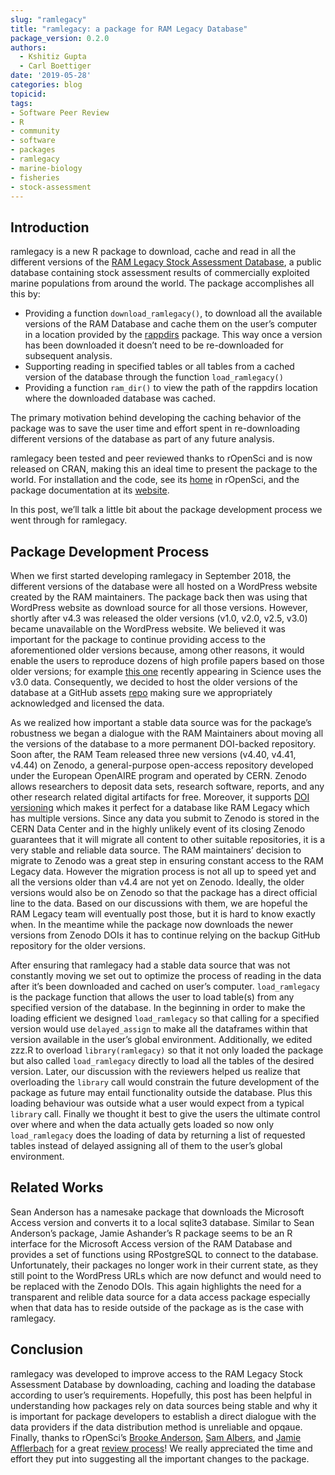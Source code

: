 ```yaml
---
slug: "ramlegacy"
title: "ramlegacy: a package for RAM Legacy Database"
package_version: 0.2.0
authors:
  - Kshitiz Gupta
  - Carl Boettiger
date: '2019-05-28'
categories: blog
topicid:
tags:
- Software Peer Review
- R
- community
- software
- packages
- ramlegacy
- marine-biology
- fisheries
- stock-assessment
---
```


## Introduction

ramlegacy is a new R package to download, cache and read in all the different versions of the  [RAM Legacy Stock Assessment Database](https://www.ramlegacy.org/), a public database containing stock assessment results of commercially exploited marine populations from around the world. The package accomplishes all this by:

* Providing a function `download_ramlegacy()`, to download all the available versions of the RAM Database and cache them on the user’s computer in a location provided by the [rappdirs](https://cran.r-project.org/web/packages/rappdirs/index.html) package. This way once a version has been downloaded it doesn’t need to be re-downloaded for subsequent analysis.
* Supporting reading in specified tables or all tables from a cached version of the database through the function `load_ramlegacy()`
* Providing a function `ram_dir()` to view the path of the rappdirs location where the downloaded database was cached.

The primary motivation behind developing the caching behavior of the package was to save the user time and effort spent in re-downloading different versions of the database as part of any future analysis.

ramlegacy been tested and peer reviewed thanks to rOpenSci and is now released on CRAN, making this an ideal time to present the package to the world. For installation and the code, see its [home](https://github.com/ropensci/ramlegacy) in rOpenSci, and the package documentation at its [website](https://ropensci.github.io/ramlegacy/).

In this post, we’ll talk a little bit about the package development process we went through for ramlegacy.

## Package Development Process

When we first started developing ramlegacy in September 2018, the different versions of the database were all hosted on a WordPress website created by the RAM maintainers. The package back then was using that WordPress website as download source for all those versions. However, shortly after v4.3 was released the older versions (v1.0, v2.0, v2.5, v3.0) became unavailable on the WordPress website. We believed it was important for the package to continue providing access to the aforementioned older versions because, among other reasons, it would enable the users to reproduce dozens of high profile papers based on those older versions; for example [this one](https://doi.org/10.1126/science.aau1758) recently appearing in Science uses the v3.0 data. Consequently, we decided to host the older versions of the database at a GitHub assets [repo](https://github.com/kshtzgupta1/ramlegacy-assets) making sure we appropriately acknowledged and licensed the data.

As we realized how important a stable data source was for the package’s robustness we began a dialogue with the RAM Maintainers about moving all the versions of the database to a more permanent DOI-backed repository. Soon after, the RAM Team released three new versions (v4.40, v4.41, v4.44) on Zenodo, a general-purpose open-access repository developed under the European OpenAIRE program and operated by CERN. Zenodo allows researchers to deposit data sets, research software, reports, and any other research related digital artifacts for free. Moreover, it supports [DOI versioning](https://blog.zenodo.org/2017/05/30/doi-versioning-launched/) which makes it perfect for a database like RAM Legacy which has multiple versions. Since any data you submit to Zenodo is stored in the CERN Data Center and in the highly unlikely event of its closing Zenodo guarantees that it will migrate all content to other suitable repositories, it is a very stable and reliable data source. The RAM maintainers’ decision to migrate to Zenodo was a great step in ensuring constant access to the RAM Legacy data. However the migration process is not all up to speed yet and all the versions older than v4.4 are not yet on Zenodo. Ideally, the older versions would also be on Zenodo so that the package has a direct official line to the data. Based on our discussions with them, we are hopeful the RAM Legacy team will eventually post those, but it is hard to know exactly when. In the meantime while  the package now downloads the newer versions from Zenodo DOIs it has to continue relying on the backup GitHub repository for the older versions.

After ensuring that ramlegacy had a stable data source that was not constantly moving we set out to optimize the process of reading in the data after it’s been downloaded and cached on user’s computer. `load_ramlegacy` is the package function that allows the user to load table(s) from any specified version of the database. In the beginning in order to make the loading efficient we designed `load_ramlegacy` so that calling for a specified version would use `delayed_assign` to make all the dataframes within that version available in the user’s global environment. Additionally, we edited zzz.R to overload `library(ramlegacy)` so that it not only loaded the package but also called `load_ramlegacy` directly to load all the tables of the desired version. Later, our discussion with the reviewers helped us realize that overloading the `library` call would constrain the future development of the package as future may entail functionality outside the database. Plus this loading behaviour was outside what a user would expect from a typical `library` call. Finally we thought it best to give the users the ultimate control over where and when the data actually gets loaded so now only `load_ramlegacy` does the loading of data by returning a list of requested tables instead of delayed assigning all of them to the user’s global environment.

## Related Works

Sean Anderson has a namesake package that downloads the Microsoft Access version and converts it to a local sqlite3 database. Similar to Sean Anderson’s package, Jamie Ashander’s R package seems to be an R interface for the Microsoft Access version of the RAM Database and provides a set of functions using RPostgreSQL to connect to the database. Unfortunately, their packages no longer work in their current state, as they still point to the WordPress URLs which are now defunct and would need to be replaced with the Zenodo DOIs. This again highlights the need for a transparent and relible data source for a data access package especially when that data has to reside outside of the package as is the case with ramlegacy.

## Conclusion

ramlegacy was developed to improve access to the RAM Legacy Stock Assessment Database by downloading, caching and loading the database according to user’s requirements. Hopefully, this post has been helpful in understanding how packages rely on data sources being stable and why it is important for package developers to establish a direct dialogue with the data providers if the data distribution method is unreliable and opqaue. Finally, thanks to rOpenSci’s [Brooke Anderson](authors/brooke-anderson/), [Sam Albers](authors/sam-albers/), and [Jamie Afflerbach](https://github.com/jafflerbach) for a great [review process](https://github.com/ropensci/software-review/issues/264)! We really appreciated the time and effort they put into suggesting all the important changes to the package.
